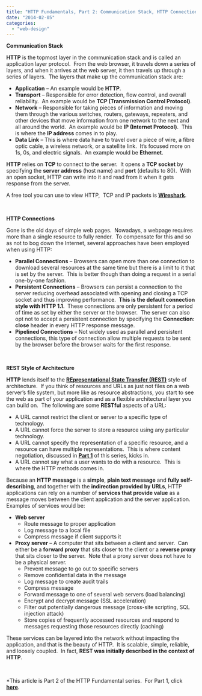 ```yaml
---
title: "HTTP Fundamentals, Part 2: Communication Stack, HTTP Connections, and REST Style of Architecture"
date: "2014-02-05"
categories: 
  - "web-design"
---
```


**Communication Stack**

**HTTP** is the topmost layer in the communication stack and is called an application layer protocol.  From the web browser, it travels down a series of layers, and when it arrives at the web server, it then travels up through a series of layers.  The layers that make up the communication stack are:

- **Application** – An example would be **HTTP**.
- **Transport** – Responsible for error detection, flow control, and overall reliability.  An example would be **TCP (Transmission Control Protocol)**.
- **Network** – Responsible for taking pieces of information and moving them through the various switches, routers, gateways, repeaters, and other devices that move information from one network to the next and all around the world.  An example would be **IP (Internet Protocol)**.  This is where the **IP address** comes in to play.
- **Data Link** – This is where data have to travel over a piece of wire, a fibre optic cable, a wireless network, or a satellite link.  It’s focused more on 1s, 0s, and electric signals.  An example would be **Ethernet**.

**HTTP** relies on **TCP** to connect to the server.  It opens a **TCP socket** by specifying the **server address** (host name) and **port** (defaults to 80).  With an open socket, HTTP can write into it and read from it when it gets response from the server.

A free tool you can use to view HTTP,  TCP and IP packets is [**Wireshark**](http://www.wireshark.org/).

 

**HTTP Connections**

Gone is the old days of simple web pages.  Nowadays, a webpage requires more than a single resource to fully render.  To compensate for this and so as not to bog down the Internet, several approaches have been employed   when using HTTP:

- **Parallel Connections** – Browsers can open more than one connection to download several resources at the same time but there is a limit to it that is set by the server.  This is better though than doing a request in a serial one-by-one fashion.
- **Persistent Connections** – Browsers can persist a connection to the server reducing overhead associated with opening and closing a TCP socket and thus improving performance.  **This is the default connection style with HTTP 1.1**.  These connections are only persistent for a period of time as set by either the server or the browser.  The server can also opt not to accept a persistent connection by specifying the **Connection: close** header in every HTTP response message.
- **Pipelined Connections** – Not widely used as parallel and persistent connections, this type of connection allow multiple requests to be sent by the browser before the browser waits for the first response.

 

**REST Style of Architecture**

**HTTP** lends itself to the **[REpresentational State Transfer (REST)](http://en.wikipedia.org/wiki/Representational_state_transfer)** style of architecture.  If you think of resources and URLs as just not files on a web server’s file system, but more like as resource abstractions, you start to see the web as part of your application and as a flexible architectural layer you can build on.  The following are some **RESTful** aspects of a URL:

- A URL cannot restrict the client or server to a specific type of technology.
- A URL cannot force the server to store a resource using any particular technology.
- A URL cannot specify the representation of a specific resource, and a resource can have multiple representations.  This is where content negotiation, discussed in [**Part 1**](https://rodansotto.github.io/tech-blog/2013/10/29/http-fundamentals-part-1-url-encoding-request-and-response.html) of this series, kicks in.
- A URL cannot say what a user wants to do with a resource.  This is where the HTTP methods comes in.

Because an **HTTP message** is a **simple**, **plain text message** and **fully self-describing**, and together with the **indirection provided by URLs**, HTTP applications can rely on a number of **services that provide value** as a message moves between the client application and the server application.  Examples of services would be:

- **Web server**
    - Route message to proper application
    - Log message to a local file
    - Compress message if client supports it
- **Proxy server** – A computer that sits between a client and server.  Can either be a **forward proxy** that sits closer to the client or a **reverse proxy** that sits closer to the server.  Note that a proxy server does not have to be a physical server.
    - Prevent message to go out to specific servers
    - Remove confidential data in the message
    - Log message to create audit trails
    - Compress message
    - Forward message to one of several web servers (load balancing)
    - Encrypt and decrypt message (SSL acceleration)
    - Filter out potentially dangerous message (cross-site scripting, SQL injection attack)
    - Store copies of frequently accessed resources and respond to messages requesting those resources directly (caching)

These services can be layered into the network without impacting the application, and that is the beauty of HTTP.  It is scalable, simple, reliable, and loosely coupled.  In fact, **REST was initially described in the context of HTTP**.

 

*This article is Part 2 of the HTTP Fundamental series.  For Part 1, click [**here**](https://rodansotto.github.io/tech-blog/2013/10/29/http-fundamentals-part-1-url-encoding-request-and-response.html).
